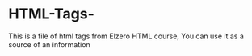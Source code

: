 # HTML-Tags-
This is a file of html tags from Elzero HTML course, You can use it as a source of an information
